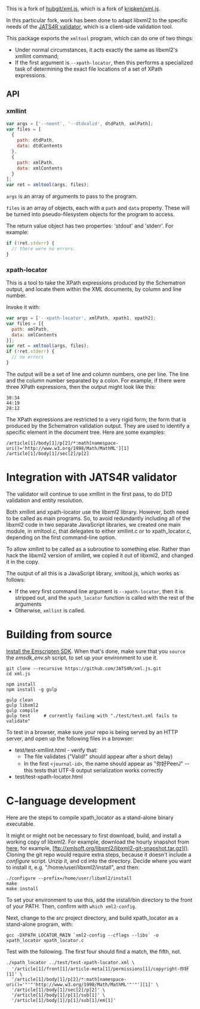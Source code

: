This is a fork of [hubgit/xml.js](https://github.com/hubgit/xml.js), which is
a fork of [kripken/xml.js](https://github.com/kripken/xml.js).

In this particular fork, work has been done to adapt libxml2 to the specific
needs of the [JATS4R validator](http://jats4r.org/validator/), which is a
client-side validation tool.


This package exports the `xmltool` program, which can do one of two things:

* Under normal circumstances, it acts exactly the same as libxml2's xmllint
  command;
* If the first argument is `--xpath-locator`, then this performs a specialized
  task of determining the exact file locations of a set of XPath expressions.




## API


### xmllint

```javascript
var args = ['--noent', '--dtdvalid', dtdPath, xmlPath];
var files = [
  {
    path: dtdPath,
    data: dtdContents
  },
  {
    path: xmlPath,
    data: xmlContents
  }
];
var ret = xmltool(args, files);
```

`args` is an array of arguments to pass to the program.

`files` is an array of objects, each with a `path` and `data` property. These will be turned into pseudo-filesystem objects for the program to access.

The return value object has two properties: 'stdout' and 'stderr'. For example:

```javascript
if (!ret.stderr) {
  // there were no errors.
}
```


### xpath-locator

This is a tool to take the XPath expressions produced by the Schematron output,
and locate them within the XML documents, by column and line number.

Invoke it with:

```javascript
var args = ['--xpath-locator', xmlPath, xpath1, xpath2];
var files = [{
  path: xmlPath,
  data: xmlContents
}];
var ret = xmltool(args, files);
if (!ret.stderr) {
  // no errors
}
```

The output will be a set of line and column numbers, one per line. The line and
the column number separated by a colon. For example, if there were three XPath
expressions, then the output might look like this:

```
30:34
44:19
28:12
```

The XPath expressions are restricted to a very rigid form; the form that is produced
by the Schematron validation output. They are used to identify a specific element
in the document tree. Here are some examples:

```
/article[1]/body[1]/p[2]/*:math[namespace-uri()='http://www.w3.org/1998/Math/MathML'][1]
/article[1]/body[1]/sec[2]/p[2]
```

# Integration with JATS4R validator

The validator will continue to use xmllint in the first pass, to do DTD validation
and entity resolution.

Both xmllint and xpath-locator use the libxml2 library. However, both need to be 
called as main programs. So, to avoid redundantly including all of the libxml2
code in two separate JavaScript libraries, we created one main module, in 
xmltool.c, that delegates to either xmllint.c or to
xpath_locator.c, depending on the first command-line option. 

To allow xmllint to be called as a subroutine to something else. 
Rather than hack the libxml2 version of xmllint, we copied it out of
libxml2, and changed it in the copy.

The output of all this is a JavaScript library, xmltool.js, which works as follows:

* If the very first command line argument is `--xpath-locator`, then it is stripped
  out, and the `xpath_locator` function is called with the rest of the arguments
* Otherwise, `xmllint` is called.


# Building from source

[Install the Emscripten 
SDK](https://kripken.github.io/emscripten-site/docs/getting_started/downloads.html). 
When that's done, make sure that you `source` the *emsdk_env.sh* script, to set up 
your environment to use it.

```
git clone --recursive https://github.com/JATS4R/xml.js.git
cd xml.js

npm install
npm install -g gulp

gulp clean
gulp libxml2
gulp compile
gulp test     # currently failing with "./test/test.xml fails to validate"
```

To test in a browser, make sure your repo is being served by an HTTP server, and open
up the following files in a browser:

* test/test-xmllint.html - verify that:
    * The file validates ("Valid!" should appear after a short delay)
    * In the first `<journal-id>`, the name should appear as "你好PeerJ" -- this tests
      that UTF-8 output serialization works correctly
* test/test-xpath-locator.html


# C-language development

Here are the steps to compile xpath_locator as a stand-alone binary executable.

It might or might not be necessary to first download, build, and install a working copy 
of libxml2. For example, download the hourly snapshot from 
[here](http://www.xmlsoft.org/downloads.html), for example,
[ftp://xmlsoft.org/libxml2/libxml2-git-snapshot.tar.gz](). Cloning the git repo would
require extra steps, because it doesn't include a *configure* script. Unzip it, and
cd into the directory. Decide where you want to install it, e.g. "/home/user/libxml2/install", 
and then:

```
./configure --prefix=/home/user/libxml2/install
make
make install
```

To set your environment to use this, add the install/bin directory to the front of your PATH.
Then, confirm with `which xml2-config`.

Next, change to the *src* project directory, and build xpath_locator as a 
stand-alone program, with:

```
gcc -DXPATH_LOCATOR_MAIN `xml2-config --cflags --libs` -o xpath_locator xpath_locator.c
```

Test with the following. The first four should find a match, the fifth, not.

```
./xpath_locator ../test/test-xpath-locator.xml \
  '/article[1]/front[1]/article-meta[1]/permissions[1]/copyright-你好[1]' \
  '/article[1]/body[1]/p[2]/*:math[namespace-uri()='"'"'http://www.w3.org/1998/Math/MathML'"'"'][1]' \
  '/article[1]/body[1]/sec[2]/p[2]' \
  '/article[1]/body[1]/p[1]/sub[1]' \
  '/article[1]/body[1]/p[1]/sub[1]/em[1]'
```
